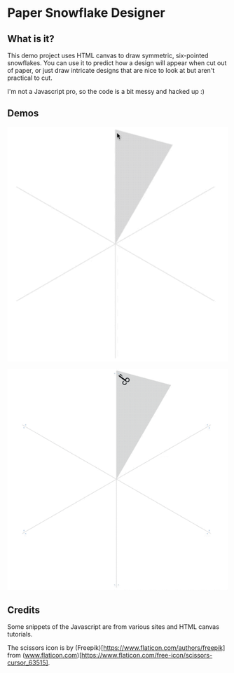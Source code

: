 # Paper Snowflake Designer

## What is it?

This demo project uses HTML canvas to draw symmetric, six-pointed snowflakes. You can use it to predict how a design will appear when cut out of paper, or just draw intricate designs that are nice to look at but aren't practical to cut.

I'm not a Javascript pro, so the code is a bit messy and hacked up :)

## Demos

![demo1](demo1.gif)

![demo2](demo2.gif)

## Credits

Some snippets of the Javascript are from various sites and HTML canvas tutorials.

The scissors icon is by (Freepik)[https://www.flaticon.com/authors/freepik] from (www.flaticon.com)[https://www.flaticon.com/free-icon/scissors-cursor_63515]. 

